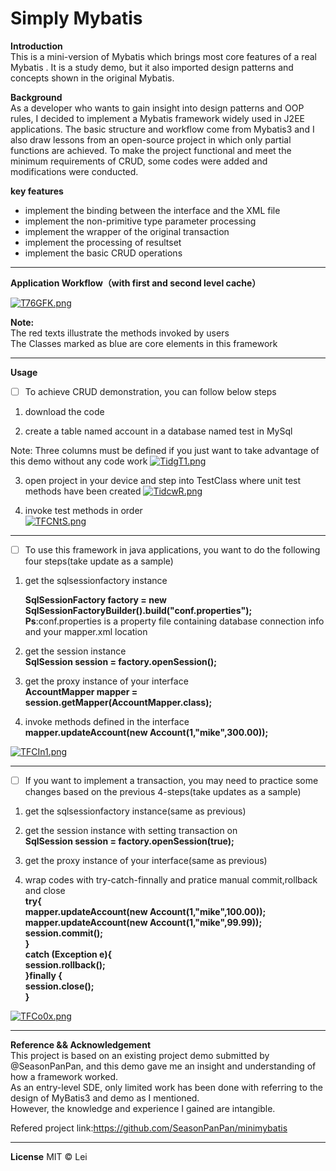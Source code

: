 # Simply Mybatis

**Introduction**<br>
This is a mini-version of Mybatis which brings most core features of a real Mybatis .
It is a study demo, but it also imported design patterns and concepts shown in the original Mybatis.

**Background**<br>
As a developer who wants to gain insight into design patterns and OOP rules, I decided to implement a Mybatis framework widely used in J2EE applications. The basic structure and workflow come from Mybatis3 and I also draw lessons from an open-source project in which only partial functions are achieved. To make the project functional and meet the minimum requirements of CRUD, some codes were added and modifications were conducted.

**key features**

- implement the binding between the interface and the XML file
- implement the non-primitive type parameter processing
- implement the wrapper of the original transaction
- implement the processing of resultset
- implement the basic CRUD operations
* * *
**Application Workflow（with first and second level cache）**

[![T76GFK.png](https://s4.ax1x.com/2022/01/03/T76GFK.png)](https://imgtu.com/i/T76GFK)

**Note:**<br>
The red texts illustrate the methods invoked by users<br>
The Classes marked as blue are core elements in this framework

* * *

**Usage**

- [ ] To achieve CRUD demonstration, you can follow below steps
    
 
1. download the code
    
2.  create a table named account in a database named test in MySql
    

Note:
Three columns must be defined if you just want to take advantage of this demo without any code work
[![TidgT1.png](https://s4.ax1x.com/2021/12/17/TidgT1.png)](https://imgtu.com/i/TidgT1)

3.  open project in your device and step into TestClass where unit test methods have been created
  [![TidcwR.png](https://s4.ax1x.com/2021/12/17/TidcwR.png)](https://imgtu.com/i/TidcwR)
    
4.  invoke test methods in order<br>
  [![TFCNtS.png](https://s4.ax1x.com/2021/12/17/TFCNtS.png)](https://imgtu.com/i/TFCNtS)<br>
  
  
  
    
* * *
- [ ] To use this framework in java applications, you want to do the following four steps(take update as a sample)
    

1.  get the sqlsessionfactory instance<br>
    
    **SqlSessionFactory factory = new SqlSessionFactoryBuilder().build("conf.properties");**<br>
    **Ps**:conf.properties is a property file containing database connection info and your mapper.xml location<br>
    
2.  get the session instance<br>
    **SqlSession session = factory.openSession();**<br>
    
3.  get the proxy instance of your interface<br>
    **AccountMapper mapper = session.getMapper(AccountMapper.class);**<br>
    
4.  invoke methods defined in the interface<br>
    **mapper.updateAccount(new Account(1,"mike",300.00));**<br>
    
    
[![TFCIn1.png](https://s4.ax1x.com/2021/12/17/TFCIn1.png)](https://imgtu.com/i/TFCIn1)

* * *

- [ ] If you want to implement a transaction, you may need to practice some changes based on the previous 4-steps(take updates as a sample)

1.  get the sqlsessionfactory instance(same as previous)<br>
    
2.  get the session instance with setting transaction on<br>
    **SqlSession session = factory.openSession(true);**<br>
    
3.  get the proxy instance of your interface(same as previous)<br>
    
4.  wrap codes with try-catch-finnally and pratice manual commit,rollback and close<br>
    **try{<br>
    mapper.updateAccount(new Account(1,"mike",100.00));<br>
    mapper.updateAccount(new Account(1,"mike",99.99));<br>
    session.commit();<br>
    }<br>
    catch (Exception e){<br>
    session.rollback();<br>
    }finally {<br>
    session.close();<br>
    }**<br>
    
[![TFCo0x.png](https://s4.ax1x.com/2021/12/17/TFCo0x.png)](https://imgtu.com/i/TFCo0x)
* * *

**Reference && Acknowledgement**<br>
This project is based on an existing project demo submitted by @SeasonPanPan, and this demo gave me an insight and understanding of how a framework worked.<br>
As an entry-level SDE, only limited work has been done with referring to the design of MyBatis3 and demo as I mentioned. <br>
However, the knowledge and experience I gained are intangible.<br>

Refered project link:https://github.com/SeasonPanPan/minimybatis<br>
* * *

**License**
MIT © Lei

